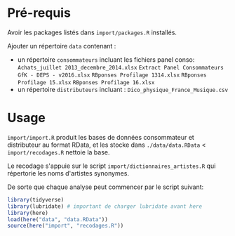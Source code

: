 # Pré-requis

Avoir les packages listés dans `import/packages.R` installés.

Ajouter un répertoire `data` contenant : 

+ un répertoire `consommateurs` incluant les fichiers panel conso: `Achats_juillet 2013_decembre_2014.xlsx`  `Extract Panel Consommateurs GfK - DEPS - v2016.xlsx`  `RВponses Profilage 1314.xlsx`  `RВponses Profilage 15.xlsx`  `RВponses Profilage 16.xlsx`
+ un répertoire `distributeurs` incluant : `Dico_physique_France_Musique.csv`

# Usage

`import/import.R` produit les bases de données consommateur et distributeur au format RData, et les stocke dans `./data/data.RData`
<
`import/recodages.R` nettoie la base.

Le recodage s'appuie sur le script `import/dictionnaires_artistes.R` qui répertorie les noms d'artistes synonymes.

De sorte que chaque analyse peut commencer par le script suivant:

~~~r
library(tidyverse)
library(lubridate) # important de charger lubridate avant here
library(here)
load(here("data", "data.RData"))
source(here("import", "recodages.R"))
~~~


